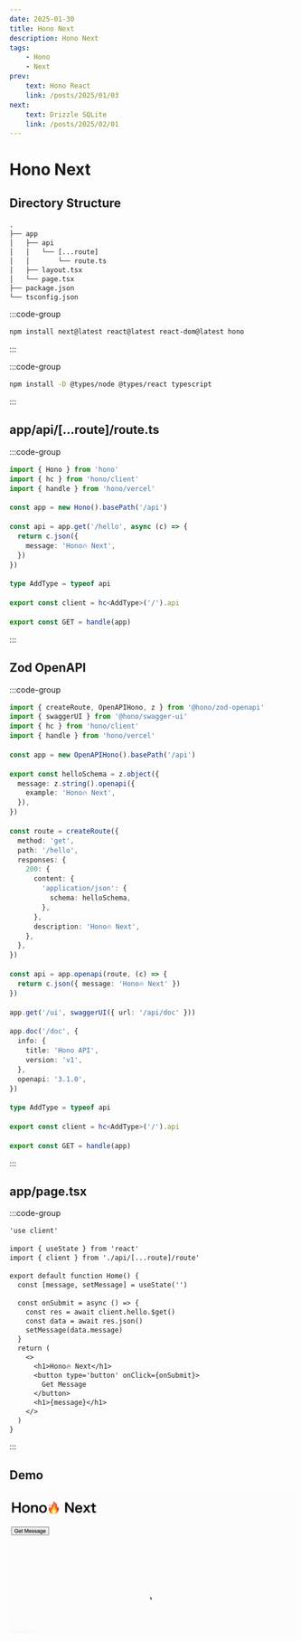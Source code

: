 ```yaml
---
date: 2025-01-30
title: Hono Next
description: Hono Next
tags: 
    - Hono
    - Next
prev:
    text: Hono React
    link: /posts/2025/01/03
next:
    text: Drizzle SQLite
    link: /posts/2025/02/01
---
```


# Hono Next

## Directory Structure

```
.
├── app
│   ├── api
│   │   └── [...route]
│   │       └── route.ts
│   ├── layout.tsx
│   └── page.tsx
├── package.json
└── tsconfig.json
```

:::code-group
```sh [npm]
npm install next@latest react@latest react-dom@latest hono
```
:::

:::code-group
```sh [npm]
npm install -D @types/node @types/react typescript
```
:::


## app/api/[...route]/route.ts

:::code-group
```ts [app/api/[...route]/route.ts]
import { Hono } from 'hono'
import { hc } from 'hono/client'
import { handle } from 'hono/vercel'

const app = new Hono().basePath('/api')

const api = app.get('/hello', async (c) => {
  return c.json({
    message: 'Hono🔥 Next',
  })
})

type AddType = typeof api

export const client = hc<AddType>('/').api

export const GET = handle(app)
```
:::

## Zod OpenAPI

:::code-group
```ts [app/api/[...route]/route.ts]
import { createRoute, OpenAPIHono, z } from '@hono/zod-openapi'
import { swaggerUI } from '@hono/swagger-ui'
import { hc } from 'hono/client'
import { handle } from 'hono/vercel'

const app = new OpenAPIHono().basePath('/api')

export const helloSchema = z.object({
  message: z.string().openapi({
    example: 'Hono🔥 Next',
  }),
})

const route = createRoute({
  method: 'get',
  path: '/hello',
  responses: {
    200: {
      content: {
        'application/json': {
          schema: helloSchema,
        },
      },
      description: 'Hono🔥 Next',
    },
  },
})

const api = app.openapi(route, (c) => {
  return c.json({ message: 'Hono🔥 Next' })
})

app.get('/ui', swaggerUI({ url: '/api/doc' }))

app.doc('/doc', {
  info: {
    title: 'Hono API',
    version: 'v1',
  },
  openapi: '3.1.0',
})

type AddType = typeof api

export const client = hc<AddType>('/').api

export const GET = handle(app)
```
:::


## app/page.tsx

:::code-group
```tsx [app/page.tsx]
'use client'

import { useState } from 'react'
import { client } from './api/[...route]/route'

export default function Home() {
  const [message, setMessage] = useState('')

  const onSubmit = async () => {
    const res = await client.hello.$get()
    const data = await res.json()
    setMessage(data.message)
  }
  return (
    <>
      <h1>Hono🔥 Next</h1>
      <button type='button' onClick={onSubmit}>
        Get Message
      </button>
      <h1>{message}</h1>
    </>
  )
}
```
:::

## Demo

![demo](gif/04/01.gif)